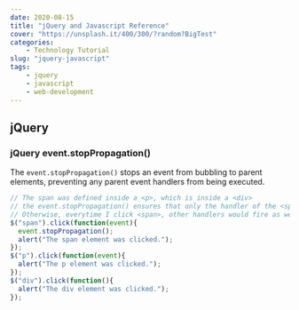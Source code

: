 ```yaml
---
date: 2020-08-15
title: "jQuery and Javascript Reference"
cover: "https://unsplash.it/400/300/?random?BigTest"
categories: 
    - Technology Tutorial
slug: "jquery-javascript"
tags:
    - jquery
    - javascript
    - web-development
---
```


## jQuery

### jQuery event.stopPropagation()

The `event.stopPropagation()` stops an event from bubbling to parent elements, preventing any parent event handlers from being executed. 

```js
// The span was defined inside a <p>, which is inside a <div> 
// the event.stopPropagation() ensures that only the handler of the <span> is called. 
// Otherwise, everytime I click <span>, other handlers would fire as well. 
$("span").click(function(event){
  event.stopPropagation();
  alert("The span element was clicked.");
});
$("p").click(function(event){
  alert("The p element was clicked.");
});
$("div").click(function(){
  alert("The div element was clicked.");
});
```